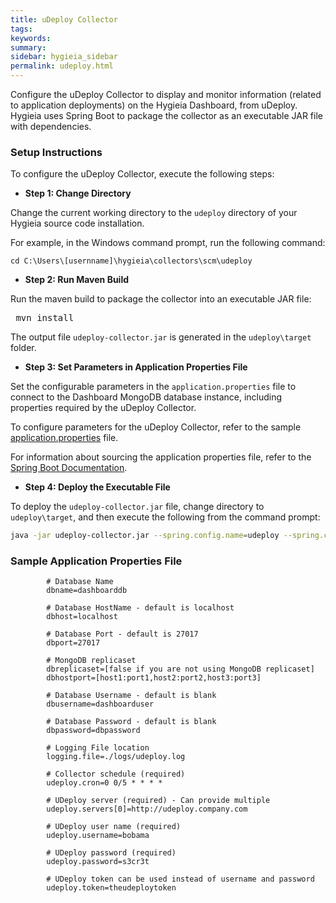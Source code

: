 ```yaml
---
title: uDeploy Collector
tags:
keywords:
summary:
sidebar: hygieia_sidebar
permalink: udeploy.html
---
```


Configure the uDeploy Collector to display and monitor information (related to application deployments) on the Hygieia Dashboard, from uDeploy. Hygieia uses Spring Boot to package the collector as an executable JAR file with dependencies.

### Setup Instructions

To configure the uDeploy Collector, execute the following steps:

*   **Step 1: Change Directory**

Change the current working directory to the `udeploy` directory of your Hygieia source code installation.

For example, in the Windows command prompt, run the following command:

```
cd C:\Users\[usernname]\hygieia\collectors\scm\udeploy
```

*   **Step 2: Run Maven Build**

Run the maven build to package the collector into an executable JAR file:

<pre code=""> mvn install</pre>

The output file `udeploy-collector.jar` is generated in the `udeploy\target` folder.

*   **Step 3: Set Parameters in Application Properties File**

Set the configurable parameters in the `application.properties` file to connect to the Dashboard MongoDB database instance, including properties required by the uDeploy Collector.

To configure parameters for the uDeploy Collector, refer to the sample [application.properties](#sample-application-properties-file) file.

For information about sourcing the application properties file, refer to the [Spring Boot Documentation](http://docs.spring.io/spring-boot/docs/current-SNAPSHOT/reference/htmlsingle/#boot-features-external-config-application-property-files).

*   **Step 4: Deploy the Executable File**

To deploy the `udeploy-collector.jar` file, change directory to `udeploy\target`, and then execute the following from the command prompt:

```bash
java -jar udeploy-collector.jar --spring.config.name=udeploy --spring.config.location=[path to application.properties file]
```

### Sample Application Properties File

```properties
		# Database Name
		dbname=dashboarddb

		# Database HostName - default is localhost
		dbhost=localhost

		# Database Port - default is 27017
		dbport=27017

		# MongoDB replicaset
		dbreplicaset=[false if you are not using MongoDB replicaset]
		dbhostport=[host1:port1,host2:port2,host3:port3]

		# Database Username - default is blank
		dbusername=dashboarduser

		# Database Password - default is blank
		dbpassword=dbpassword

		# Logging File location
		logging.file=./logs/udeploy.log

		# Collector schedule (required)
		udeploy.cron=0 0/5 * * * *

		# UDeploy server (required) - Can provide multiple
		udeploy.servers[0]=http://udeploy.company.com

		# UDeploy user name (required)
		udeploy.username=bobama

		# UDeploy password (required)
		udeploy.password=s3cr3t

		# UDeploy token can be used instead of username and password
		udeploy.token=theudeploytoken
```
